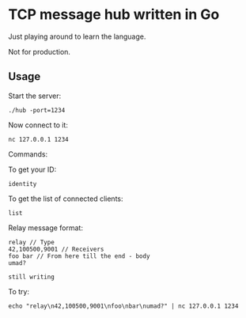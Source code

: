 # TCP message hub written in Go

Just playing around to learn the language.

Not for production.

## Usage

Start the server:

    ./hub -port=1234

Now connect to it:

    nc 127.0.0.1 1234
    
Commands:
    
To get your ID:

    identity
    
To get the list of connected clients:

    list
    
Relay message format:

    relay // Type
    42,100500,9001 // Receivers
    foo bar // From here till the end - body
    umad?
    
    still writing
    
To try:

    echo "relay\n42,100500,9001\nfoo\nbar\numad?" | nc 127.0.0.1 1234